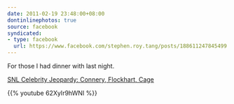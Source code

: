 ```yaml
---
date: 2011-02-19 23:48:00+08:00
dontinlinephotos: true
source: facebook
syndicated:
- type: facebook
  url: https://www.facebook.com/stephen.roy.tang/posts/188611247845499
---
```


For those I had dinner with last night.

[SNL Celebrity Jeopardy: Connery, Flockhart, Cage](https://www.youtube.com/watch?v=62XyIr9hWNI)



{{% youtube 62XyIr9hWNI %}}